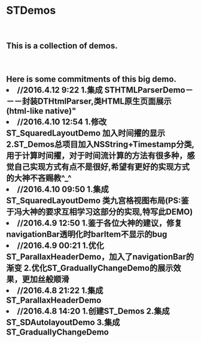 # STDemos
<br>
<h2>This is a collection of demos.</h2>
<br>
<h2>
Here is some commitments of this big demo.
<li>//2016.4.12 9:22
    1.集成 STHTMLParserDemo－－－封装DTHtmlParser,类HTML原生页面展示(html-like native)"
</li>



<li>//2016.4.10 12:54
    1.修改ST_SquaredLayoutDemo 加入时间擢的显示
    2.ST_Demos总项目加入NSString+Timestamp分类,用于计算时间擢，对于时间流计算的方法有很多种，感觉自己实现方式有点不是很好,希望有更好的实现方式的大神不吝赐教^_^
</li>


<li>//2016.4.10 09:50
    1.集成ST_SquaredLayoutDemo 类九宫格视图布局(PS:鉴于冯大神的要求互相学习这部分的实现,特写此DEMO)
</li>


<li>//2016.4.9 12:50
    1.鉴于各位大神的建议，修复navigationBar透明化时barItem不显示的bug
</li>


<li>//2016.4.9 00:21
    1.优化ST_ParallaxHeaderDemo，加入了navigationBar的渐变
    2.优化ST_GraduallyChangeDemo的展示效果，更加丝般顺滑
</li>


<li>//2016.4.8 21:22
    1.集成ST_ParallaxHeaderDemo
</li>


<li>//2016.4.8 14:20
    1.创建ST_Demos
    2.集成ST_SDAutolayoutDemo
    3.集成ST_GraduallyChangeDemo
</li>


</h2>
